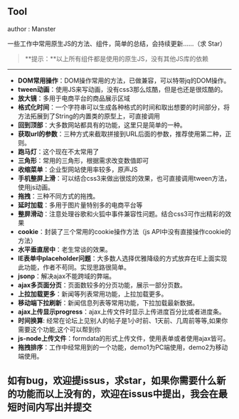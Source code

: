 
## Tool

author : Manster


 一些工作中常用原生JS的方法、组件，简单的总结，会持续更新……（求 Star）
 >**提示：**以上所有组件都是使用的原生JS，没有其他JS库的依赖
 
 -------------------
- **DOM常用操作**：DOM操作常用的方法，已做兼容，可以特带jq的DOM操作。
- **tween动画**：使用JS来写动画，没有css3那么炫酷，但是也还是很炫酷的。
- **放大镜**：多用于电商平台的商品展示区域
- **格式化时间**：一个字符串可以生成各种格式的时间和取出想要的时间部分，将方法拓展到了String的内置类的原型上，可直接调用
- **回到顶部**：大多数网站都具有的功能，这里只是简单的一种。
- **获取url的参数**：三种方式来截取拼接到URL后面的参数，推荐使用第二种，正则。
- **跑马灯**：这个现在不太常用了
- **三角形**：常用的三角形，根据需求改变数值即可
- **收缩菜单**：企业型网站使用率较多，原声JS
- **手机整屏上滑**：可以结合css3来做出很炫的效果，也可直接调用tween方法，使用js动画。
- **拖拽**：三种不同方式的拖拽。
- **延时加载**：多用于图片量特别多的电商平台等
- **整屏滑动**：注意处理谷歌和火狐中事件兼容性问题。结合css3可作出精彩的效果
- **cookie**：封装了三个常用的cookie操作方法（js API中没有直接操作cookie的方法）
- **水平垂直居中**：老生常谈的效果。
- **IE表单中placeholder问题**：大多数人选择优雅降级的方式放弃在IE上面实现此功能，作者不苟同。实现思路很简单。
- **jsonp**：解决ajax不能跨域的弊端。
- **ajax多页面分页**：页面数较多的分页功能，展示一部分页数。
- **上拉加载更多**：新闻等列表常用功能，上拉加载更多。
- **移动端下拉刷新**：新闻信息列表等常用功能，下拉加载最新数据。
- **ajax上传显示progress**：ajax上传文件时显示上传进度百分比或者进度条。
- **时间换算**: 经常在论坛上见别人的帖子是1小时前、1天前、几周前等等,如果你需要这个功能,这个可以帮到你
- **js-node上传文件**：formdata的形式上传文件，使用表单或者使用ajax皆可。
- **拖拽排序**：工作中经常用到的一个功能，demo1为PC端使用，demo2为移动端使用。

## 如有bug，欢迎提issus，求star，如果你需要什么新的功能而以上没有的，欢迎在issus中提出，我会在最短时间内写出并提交

